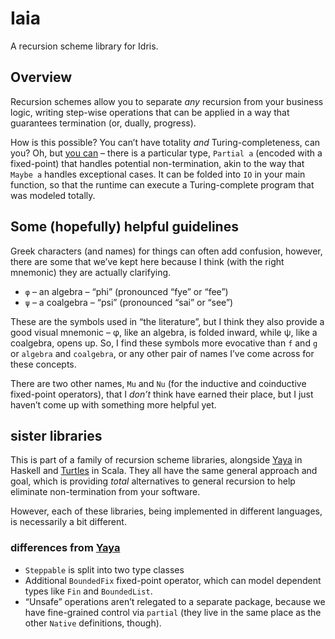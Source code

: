 # Iaia

A recursion scheme library for Idris.

## Overview

Recursion schemes allow you to separate _any_ recursion from your business logic, writing step-wise operations that can be applied in a way that guarantees termination (or, dually, progress).

How is this possible? You can’t have totality _and_ Turing-completeness, can you? Oh, but [you can](https://pdfs.semanticscholar.org/e291/5b546b9039a8cf8f28e0b814f6502630239f.pdf) – there is a particular type, `Partial a` (encoded with a fixed-point) that handles potential non-termination, akin to the way that `Maybe a` handles exceptional cases. It can be folded into `IO` in your main function, so that the runtime can execute a Turing-complete program that was modeled totally.

## Some (hopefully) helpful guidelines

Greek characters (and names) for things can often add confusion, however, there are some that we’ve kept here because I think (with the right mnemonic) they are actually clarifying.

- `φ` – an algebra – “phi” (pronounced “fye” or “fee”)
- `ψ` – a coalgebra – “psi” (pronounced “sai” or “see”)

These are the symbols used in “the literature”, but I think they also provide a good visual mnemonic – φ, like an algebra, is folded inward, while ψ, like a coalgebra, opens up. So, I find these symbols more evocative than `f` and `g` or `algebra` and `coalgebra`, or any other pair of names I’ve come across for these concepts.

There are two other names, `Mu` and `Nu` (for the inductive and coinductive fixed-point operators), that I _don’t_ think have earned their place, but I just haven’t come up with something more helpful yet.

## sister libraries

This is part of a family of recursion scheme libraries, alongside [Yaya](https://github.com/sellout/yaya) in Haskell and [Turtles](https://github.com/sellout/turtles) in Scala. They all have the same general approach and goal, which is providing _total_ alternatives to general recursion to help eliminate non-termination from your software.

However, each of these libraries, being implemented in different languages, is necessarily a bit different.

### differences from [Yaya](https://github.com/sellout/yaya)

* `Steppable` is split into two type classes
* Additional `BoundedFix` fixed-point operator, which can model dependent types like `Fin` and `BoundedList`.
* “Unsafe” operations aren’t relegated to a separate package, because we have fine-grained control via `partial` (they live in the same place as the other `Native` definitions, though).
